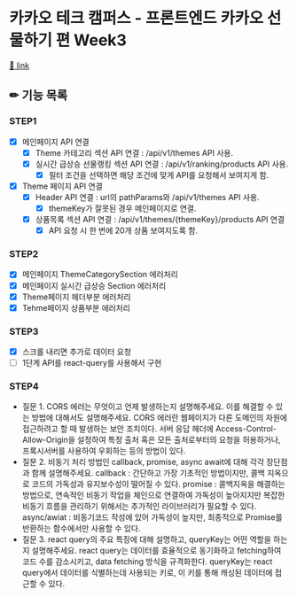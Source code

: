 # 카카오 테크 캠퍼스 - 프론트엔드 카카오 선물하기 편 Week3

[🔗 link](https://edu.nextstep.camp/s/hazAC9xa)

## ✏ 기능 목록

### STEP1

- [x] 메인페이지 API 연결
  - [x] Theme 카테고리 섹션 API 연결 : /api/v1/themes API 사용.
  - [x] 실시간 급상승 선물랭킹 섹션 API 연결 : /api/v1/ranking/products API 사용.
    - [x] 필터 조건을 선택하면 해당 조건에 맞게 API를 요청해서 보여지게 함.
- [x] Theme 페이지 API 연결
  - [x] Header API 연결 : url의 pathParams와 /api/v1/themes API 사용.
    - [x] themeKey가 잘못된 경우 메인페이지로 연결.
  - [x] 상품목록 섹션 API 연결 : /api/v1/themes/{themeKey}/products API 연결
    - [x] API 요청 시 한 번에 20개 상품 보여지도록 함.

### STEP2

- [x] 메인페이지 ThemeCategorySection 에러처리
- [x] 메인페이지 실시간 급상승 Section 에러처리
- [x] Theme페이지 헤더부분 에러처리
- [x] Tehme페이지 상품부분 에러처리

### STEP3

- [x] 스크롤 내리면 추가로 데이터 요청
- [ ] 1단계 API를 react-query를 사용해서 구현

### STEP4

- 질문 1. CORS 에러는 무엇이고 언제 발생하는지 설명해주세요. 이를 해결할 수 있는 방법에 대해서도 설명해주세요.
  CORS 에러란 웹페이지가 다른 도메인의 자원에 접근하려고 할 때 발생하는 보안 조치이다. 서버 응답 헤더에 Access-Control-Allow-Origin을 설정하여 특정 출처 혹은 모든 출처로부터의 요청을 허용하거나, 프록시서버를 사용하여 우회하는 등의 방법이 있다.
- 질문 2. 비동기 처리 방법인 callback, promise, async await에 대해 각각 장단점과 함께 설명해주세요.
  callback : 간단하고 가장 기초적인 방법이지만, 콜백 지옥으로 코드의 가독성과 유지보수성이 떨어질 수 있다.
  promise : 콜백지옥을 해결하는 방법으로, 연속적인 비동기 작업을 체인으로 연결하여 가독성이 높아지지만 복잡한 비동기 흐름을 관리하기 위해서는 추가적인 라이브러리가 필요할 수 있다.
  async/awiat : 비동기코드 작성에 있어 가독성이 높지만, 최종적으로 Promise를 반환하는 함수에서만 사용할 수 있다.
- 질문 3. react query의 주요 특징에 대해 설명하고, queryKey는 어떤 역할을 하는지 설명해주세요.
  react query는 데이터를 효율적으로 동기화하고 fetching하여 코드 수를 감소시키고, data fetching 방식을 규격화한다. queryKey는 react query에서 데이터를 식별하는데 사용되는 키로, 이 키를 통해 캐싱된 데이터에 접근할 수 있다.
